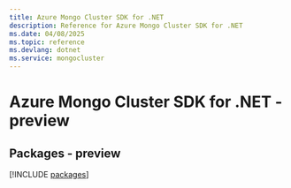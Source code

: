```yaml
---
title: Azure Mongo Cluster SDK for .NET
description: Reference for Azure Mongo Cluster SDK for .NET
ms.date: 04/08/2025
ms.topic: reference
ms.devlang: dotnet
ms.service: mongocluster
---
```

# Azure Mongo Cluster SDK for .NET - preview
## Packages - preview
[!INCLUDE [packages](mongo-cluster-index.md)]